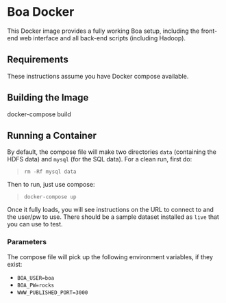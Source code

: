 # Boa Docker

This Docker image provides a fully working Boa setup, including the front-end
web interface and all back-end scripts (including Hadoop).

## Requirements

These instructions assume you have Docker compose available.

## Building the Image

docker-compose build

## Running a Container

By default, the compose file will make two directories `data` (containing the
HDFS data) and `mysql` (for the SQL data).  For a clean run, first do:

> `rm -Rf mysql data`

Then to run, just use compose:

> `docker-compose up`

Once it fully loads, you will see instructions on the URL to connect to and the
user/pw to use.  There should be a sample dataset installed as `live` that you
can use to test.

### Parameters

The compose file will pick up the following environment variables, if they
exist:

- `BOA_USER=boa`
- `BOA_PW=rocks`
- `WWW_PUBLISHED_PORT=3000`

